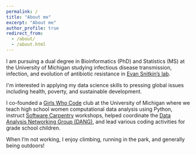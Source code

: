 ```yaml
---
permalink: /
title: "About me"
excerpt: "About me"
author_profile: true
redirect_from:
  - /about/
  - /about.html
---
```


I am pursuing a dual degree in Bioinformatics (PhD) and Statistics (MS) at the University of Michigan studying infectious disease transmission, infection, and evolution of antibiotic resistance in [Evan Snitkin’s lab](https://thesnitkinlab.com/). 

I'm interested in applying my data science skills to pressing global issues including health, poverty, and sustainable development.

I co-founded a [Girls Who Code](http://umich.edu/~girlswc/) club at the University of Michigan where we teach high school women computational data analysis using Python, instruct [Software Carpentry](https://carpentries.org/) workshops, helped coordinate the [Data Analysis Networking Group (DANG)](https://um-dang.github.io/), and lead various coding activities for grade school children.

When I’m not working, I enjoy climbing, running in the park, and generally being outdoors!
